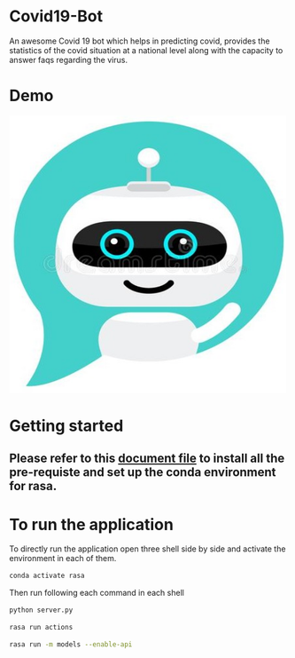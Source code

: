 # Covid19-Bot
An awesome Covid 19 bot which helps in predicting covid, provides the statistics of the covid situation at a national level  along with the capacity to answer faqs regarding the virus. 

# Demo 
<img src ="static/botLogo.jpg" width="500px" height = "500px">
 
# Getting started
## Please refer to this [document file](static/installation.docx) to install all the pre-requiste and set up the conda environment for rasa.

# To run the application
To directly run the application open three shell side by side and activate the environment in each of them.
```bash
conda activate rasa
```

Then run following each command in each shell

```bash
python server.py
```
```bash
rasa run actions
```
```bash
rasa run -m models --enable-api
```





